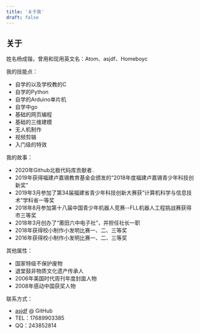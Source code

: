 ```yaml
---
title: '关于我'
draft: false
---
```


## 关于

姓名杨成锴，曾用和现用英文名：Atom、asjdf、Homeboyc



我的技能点：

- 自学的以及学校教的C
- 自学的Python
- 自学的Arduino单片机
- 自学中go
- 基础的网页编程
- 基础的三维建模
- 无人机制作
- 视频剪辑
- 入门级的特效



我的故事：

- 2020年Github北极代码库贡献者<img src="https://i.loli.net/2021/01/09/joalOZIH1z6nRyc.jpg" alt="狗头保命" style="zoom:10%;" />
- 2019年获得福建卢嘉锡教育基金会颁发的“2018年度福建卢嘉锡青少年科技创新奖”
- 2019年3月参加了第34届福建省青少年科技创新大赛获“计算机科学与信息技术”学科省一等奖
-  2018年8月参加第十八届中国青少年机器人竞赛--FLL机器人工程挑战赛获得市三等奖
- 2018年3月创办了“莆田六中电子社”，并担任社长一职
- 2018年获得校小制作小发明比赛一、二、三等奖
- 2016年获得校小制作小发明比赛一、二、三等奖



其他属性：

- 国家特级不保护废物
- 退堂鼓非物质文化遗产传承人
- 2006年美国时代周刊年度封面人物
- 2008年感动中国获奖人物



联系方式：

- [asjdf](https://github.com/asjdf) @ GitHub
- TEL：17689903385
- QQ：243852814

